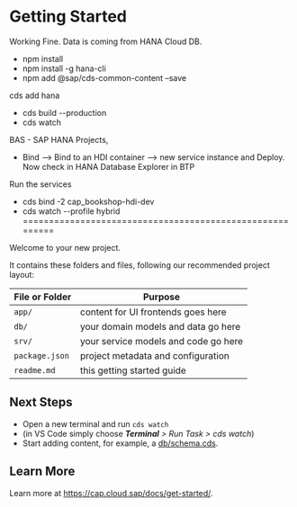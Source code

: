 # Getting Started
Working Fine. Data is coming from HANA Cloud DB.
- npm install
- npm install -g hana-cli
- npm add @sap/cds-common-content –save

cds add hana

- cds build --production
- cds watch

BAS - SAP HANA Projects,
- Bind --> Bind to an HDI container --> new service instance
  and Deploy. Now check in HANA Database Explorer in BTP

Run the services
- cds bind -2 cap_bookshop-hdi-dev
- cds watch --profile hybrid
=========================================================



Welcome to your new project.

It contains these folders and files, following our recommended project layout:

File or Folder | Purpose
---------|----------
`app/` | content for UI frontends goes here
`db/` | your domain models and data go here
`srv/` | your service models and code go here
`package.json` | project metadata and configuration
`readme.md` | this getting started guide


## Next Steps

- Open a new terminal and run `cds watch`
- (in VS Code simply choose _**Terminal** > Run Task > cds watch_)
- Start adding content, for example, a [db/schema.cds](db/schema.cds).


## Learn More

Learn more at https://cap.cloud.sap/docs/get-started/.
